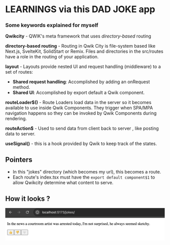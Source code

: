 # LEARNINGS via this DAD JOKE app 
### Some keywords explained for myself 
**Qwikcity** - QWIK's meta framework that uses _directory-based_ routing

**directory-based routing** - Routing in Qwik City is file-system based like Next.js, SvelteKit, SolidStart or Remix. Files and directories in the src/routes have a role in the routing of your application.

**layout** - Layouts provide nested UI and request handling (middleware) to a set of routes:
- **Shared request handling**: Accomplished by adding an onRequest method.
- **Shared UI**: Accomplished by export default a Qwik component.

**routeLoader$()** - Route Loaders load data in the server so it becomes available to use inside Qwik Components. They trigger when SPA/MPA navigation happens so they can be invoked by Qwik Components during rendering.

**routeAction$** - Used to send data from client back to server , like posting data to server.

**useSignal()** - this is a hook provided by Qwik to keep track of the states.

## Pointers
- In this "jokes" directory (which becomes my url), this becomes a route.
- Each route's index.tsx must have the ```export default component$1``` to allow Qwikcity determine what content to serve.

## How it looks ?
![Dad Joke Screenshot ](/public/dad_joke.png)
